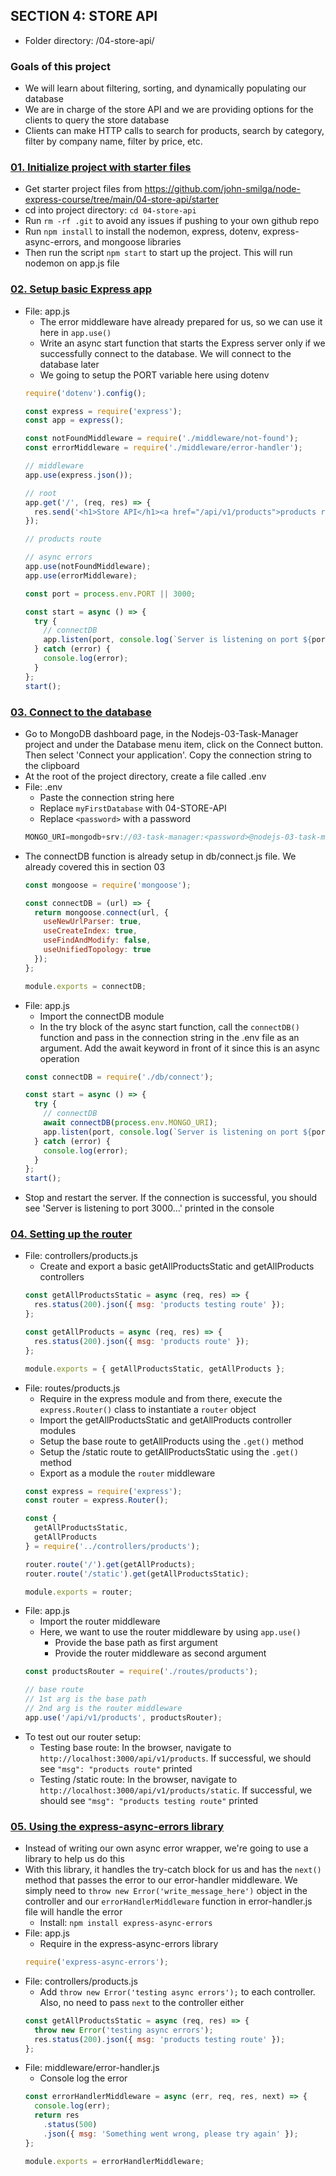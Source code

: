 ## SECTION 4: STORE API
- Folder directory: /04-store-api/

### Goals of this project
- We will learn about filtering, sorting, and dynamically populating our database
- We are in charge of the store API and we are providing options for the clients to query the store database
- Clients can make HTTP calls to search for products, search by category, filter by company name, filter by price, etc.

### [01. Initialize project with starter files]()
- Get starter project files from https://github.com/john-smilga/node-express-course/tree/main/04-store-api/starter
- cd into project directory: `cd 04-store-api`
- Run `rm -rf .git` to avoid any issues if pushing to your own github repo
- Run `npm install` to install the nodemon, express, dotenv, express-async-errors, and mongoose libraries
- Then run the script `npm start` to start up the project. This will run nodemon on app.js file

### [02. Setup basic Express app]()
- File: app.js
  - The error middleware have already prepared for us, so we can use it here in `app.use()`
  - Write an async start function that starts the Express server only if we successfully connect to the database. We will connect to the database later
  - We going to setup the PORT variable here using dotenv
  ```js
  require('dotenv').config();

  const express = require('express');
  const app = express();

  const notFoundMiddleware = require('./middleware/not-found');
  const errorMiddleware = require('./middleware/error-handler');

  // middleware
  app.use(express.json());

  // root
  app.get('/', (req, res) => {
    res.send('<h1>Store API</h1><a href="/api/v1/products">products route</a>');
  });

  // products route

  // async errors
  app.use(notFoundMiddleware);
  app.use(errorMiddleware);

  const port = process.env.PORT || 3000;

  const start = async () => {
    try {
      // connectDB
      app.listen(port, console.log(`Server is listening on port ${port}...`));
    } catch (error) {
      console.log(error);
    }
  };
  start();
  ```

### [03. Connect to the database]()
- Go to MongoDB dashboard page, in the Nodejs-03-Task-Manager project and under the Database menu item, click on the Connect button. Then select 'Connect your application'. Copy the connection string to the clipboard 
- At the root of the project directory, create a file called .env
- File: .env
  - Paste the connection string here
  - Replace `myFirstDatabase` with 04-STORE-API
  - Replace `<password>` with a password
  ```js
  MONGO_URI=mongodb+srv://03-task-manager:<password>@nodejs-03-task-manager.k3slk.mongodb.net/myFirstDatabase?retryWrites=true&w=majority
  ```
- The connectDB function is already setup in db/connect.js file. We already covered this in section 03
  ```js
  const mongoose = require('mongoose');

  const connectDB = (url) => {
    return mongoose.connect(url, {
      useNewUrlParser: true,
      useCreateIndex: true,
      useFindAndModify: false,
      useUnifiedTopology: true
    });
  };

  module.exports = connectDB;
  ```
- File: app.js
  - Import the connectDB module
  - In the try block of the async start function, call the `connectDB()` function and pass in the connection string in the .env file as an argument. Add the await keyword in front of it since this is an async operation
  ```js
  const connectDB = require('./db/connect');

  const start = async () => {
    try {
      // connectDB
      await connectDB(process.env.MONGO_URI);
      app.listen(port, console.log(`Server is listening on port ${port}...`));
    } catch (error) {
      console.log(error);
    }
  };
  start();
  ```
- Stop and restart the server. If the connection is successful, you should see 'Server is listening to port 3000...' printed in the console

### [04. Setting up the router]()
- File: controllers/products.js
  - Create and export a basic getAllProductsStatic and getAllProducts controllers
  ```js
  const getAllProductsStatic = async (req, res) => {
    res.status(200).json({ msg: 'products testing route' });
  };

  const getAllProducts = async (req, res) => {
    res.status(200).json({ msg: 'products route' });
  };

  module.exports = { getAllProductsStatic, getAllProducts };
  ```
- File: routes/products.js
  - Require in the express module and from there, execute the `express.Router()` class to instantiate a `router` object
  - Import the getAllProductsStatic and getAllProducts controller modules
  - Setup the base route to getAllProducts using the `.get()` method
  - Setup the /static route to getAllProductsStatic using the `.get()` method
  - Export as a module the `router` middleware
  ```js
  const express = require('express');
  const router = express.Router();

  const {
    getAllProductsStatic,
    getAllProducts
  } = require('../controllers/products');

  router.route('/').get(getAllProducts);
  router.route('/static').get(getAllProductsStatic);

  module.exports = router;
  ```
- File: app.js
  - Import the router middleware
  - Here, we want to use the router middleware by using `app.use()`
    - Provide the base path as first argument
    - Provide the router middleware as second argument
  ```js
  const productsRouter = require('./routes/products');

  // base route
  // 1st arg is the base path
  // 2nd arg is the router middleware
  app.use('/api/v1/products', productsRouter);
  ```
- To test out our router setup:
  - Testing base route: In the browser, navigate to `http://localhost:3000/api/v1/products`. If successful, we should see `"msg": "products route"` printed
  - Testing /static route: In the browser, navigate to `http://localhost:3000/api/v1/products/static`. If successful, we should see `"msg": "products testing route"` printed

### [05. Using the express-async-errors library]()
- Instead of writing our own async error wrapper, we're going to use a library to help us do this
- With this library, it handles the try-catch block for us and has the `next()` method that passes the error to our error-handler middleware. We simply need to `throw new Error('write_message_here')` object in the controller and our `errorHandlerMiddleware` function in error-handler.js file will handle the error
  - Install: `npm install express-async-errors`
- File: app.js
  - Require in the express-async-errors library
  ```js
  require('express-async-errors');
  ```
- File: controllers/products.js
  - Add `throw new Error('testing async errors');` to each controller. Also, no need to pass `next` to the controller either
  ```js
  const getAllProductsStatic = async (req, res) => {
    throw new Error('testing async errors');
    res.status(200).json({ msg: 'products testing route' });
  };
  ```
- File: middleware/error-handler.js
  - Console log the error
  ```js
  const errorHandlerMiddleware = async (err, req, res, next) => {
    console.log(err);
    return res
      .status(500)
      .json({ msg: 'Something went wrong, please try again' });
  };

  module.exports = errorHandlerMiddleware;
  ```
